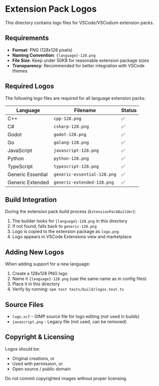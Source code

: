 # Extension Pack Logos

This directory contains logo files for VSCode/VSCodium extension packs.

## Requirements

- **Format**: PNG (128x128 pixels)
- **Naming Convention**: `{language}-128.png`
- **File Size**: Keep under 50KB for reasonable extension package sizes
- **Transparency**: Recommended for better integration with VSCode themes

## Required Logos

The following logo files are required for all language extension packs:

| Language          | Filename                    | Status |
| ----------------- | --------------------------- | ------ |
| C++               | `cpp-128.png`               | ✅     |
| C#                | `csharp-128.png`            | ✅     |
| Godot             | `godot-128.png`             | ✅     |
| Go                | `golang-128.png`            | ✅     |
| JavaScript        | `javascript-128.png`        | ✅     |
| Python            | `python-128.png`            | ✅     |
| TypeScript        | `typescript-128.png`        | ✅     |
| Generic Essential | `generic-essential-128.png` | ✅     |
| Generic Extended  | `generic-extended-128.png`  | ✅     |

## Build Integration

During the extension pack build process (`ExtensionPackBuilder`):

1. The builder looks for `{language}-128.png` in this directory
2. If not found, falls back to `generic-128.png`
3. Logo is copied to the extension package as `logo.png`
4. Logo appears in VSCode Extensions view and marketplace

## Adding New Logos

When adding support for a new language:

1. Create a 128x128 PNG logo
2. Name it `{language}-128.png` (use the same name as in config files)
3. Place it in this directory
4. Verify by running: `npm test tests/build/logos.test.ts`

## Source Files

- `logo.xcf` - GIMP source file for logo editing (not used in builds)
- `javascript.png` - Legacy file (not used, can be removed)

## Copyright & Licensing

Logos should be:

- Original creations, or
- Used with permission, or
- Open source / public domain

Do not commit copyrighted images without proper licensing.
